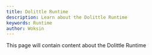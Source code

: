 ```yaml
---
title: Dolittle Runtime
description: Learn about the Dolittle Runtime
keywords: Runtime
author: Woksin
---
```


This page will contain content about the Dolittle Runtime